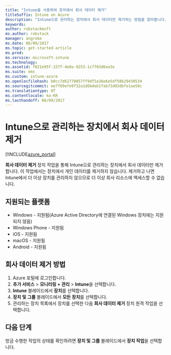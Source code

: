 ```yaml
---
title: "Intune을 사용하여 장치에서 회사 데이터 제거"
titleSuffix: Intune on Azure
description: "Intune으로 관리하는 장치에서 회사 데이터만 제거하는 방법을 알아봅니다.\""
keywords: 
author: robstackmsft
ms.author: robstack
manager: angrobe
ms.date: 08/09/2017
ms.topic: get-started-article
ms.prod: 
ms.service: microsoft-intune
ms.technology: 
ms.assetid: f021e95f-157f-4e8a-9253-1cff03d6ee3e
ms.suite: ems
ms.custom: intune-azure
ms.openlocfilehash: b0cc7d62770057ff9df5a36e6e5df58b29430534
ms.sourcegitcommit: ee7f69efe9f32a1d6bdeb1fab73d03dbfe1ae58c
ms.translationtype: HT
ms.contentlocale: ko-KR
ms.lasthandoff: 08/09/2017
---
```

# <a name="remove-company-data-from-intune-managed-devices"></a>Intune으로 관리하는 장치에서 회사 데이터 제거


[!INCLUDE[azure_portal](./includes/azure_portal.md)]

**회사 데이터 제거** 장치 작업을 통해 Intune으로 관리하는 장치에서 회사 데이터만 제거합니다. 이 작업에서는 장치에서 개인 데이터를 제거하지 않습니다. 제거하고 나면 Intune에서 더 이상 장치를 관리하지 않으므로 더 이상 회사 리소스에 액세스할 수 없습니다.

## <a name="supported-platforms"></a>지원되는 플랫폼

- Windows - 지원됨(Azure Active Directory에 연결된 Windows 장치에는 지원되지 않음)
- Windows Phone - 지원됨
- iOS - 지원됨
- macOS - 지원됨
- Android - 지원됨

## <a name="how-to-remove-company-data"></a>회사 데이터 제거 방법

1. Azure 포털에 로그인합니다.
2. **추가 서비스** > **모니터링 + 관리** > **Intune**을 선택합니다.
3. **Intune** 블레이드에서 **장치**를 선택합니다.
4. **장치 및 그룹** 블레이드에서 **모든 장치**를 선택합니다.
5. 관리하는 장치 목록에서 장치를 선택한 다음 **회사 데이터 제거** 장치 원격 작업을 선택합니다.

## <a name="next-steps"></a>다음 단계

방금 수행한 작업의 상태를 확인하려면 **장치 및 그룹** 블레이드에서 **장치 작업**을 선택합니다.
